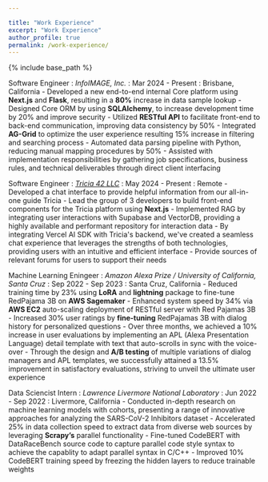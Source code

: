 ```yaml
---

title: "Work Experience"
excerpt: "Work Experience"
author_profile: true
permalink: /work-experience/
--- 
```


{% include base_path %}

Software Engineer 
:   *InfoIMAGE, Inc.*
:   Mar 2024 - Present
:   Brisbane, California
    - Developed a new end-to-end internal Core platform using **Next.js** and **Flask**, resulting in a **80%** increase in data sample lookup
    - Designed Core ORM by using **SQLAlchemy**, to increase development time by 20% and improve security
    - Utilized **RESTful API** to facilitate front-end to back-end communication, improving data consistency by 50%
    - Integrated **AG-Grid** to optimize the user experience resulting 15% increase in filtering and searching process
    - Automated data parsing pipeline with Python, reducing manual mapping procedures by 50%
    - Assisted with implementation responsibilities by gathering job specifications, business rules, and technical deliverables through direct client interfacing

Software Engineer 
:   *[Tricia 42 LLC](https://heytricia.ai/)* 
:   May 2024 - Present 
:   Remote 
    - Developed a chat interface to provide helpful information from our all-in-one guide Tricia
    - Lead the group of 3 developers to build front-end components for the Tricia platform using **Next.js**
    - Implemented RAG by integrating user interactions with Supabase and VectorDB, providing a highly available and performant repository for interaction data
    - By integrating Vercel AI SDK with Tricia's backend, we've created a seamless chat experience that leverages the strengths of both technologies, providing users with an intuitive and efficient interface
    - Provide sources of relevant forums for users to support their needs



Machine Learning Eningeer
:   *Amazon Alexa Prize / University of California, Santa Cruz*
:   Sep 2022 - Sep 2023 
:   Santa Cruz, California
    - Reduced training time by 23% using **LoRA** and **lightning** package to fine-tune RedPajama 3B on **AWS Sagemaker**
    - Enhanced system speed by 34% via **AWS EC2** auto-scaling deployment of RESTful server with Red Pajamas 3B
    - Increased 30% user ratings by **fine-tuning** RedPajamas 3B with dialog history for personalized questions
    - Over three months, we achieved a 10% increase in user evaluations by implementing an APL (Alexa Presentation Language) detail template with text that auto-scrolls in sync with the voice-over
    - Through the design and **A/B testing** of multiple variations of dialog managers and APL templates, we successfully attained a 13.5% improvement in satisfactory evaluations, striving to unveil the ultimate user experience

Data Sciencist Intern
:   *Lawrence Livermore National Laboratory*
:   Jun 2022 - Sep 2022 
:   Livermore, California
    - Conducted in-depth research on machine learning models with cohorts, presenting a range of innovative approaches for analyzing the SARS-CoV-2 Inhibitors dataset
    - Accelerated 25% in data collection speed to extract data from diverse web sources by leveraging **Scrapy’s** parallel functionality
    - Fine-tuned CodeBERT with DataRaceBench source code to capture parallel code style syntax to achieve the capablity to adapt parallel syntax in C/C++
    - Improved 10% CodeBERT training speed by freezing the hidden layers to reduce trainable weights



